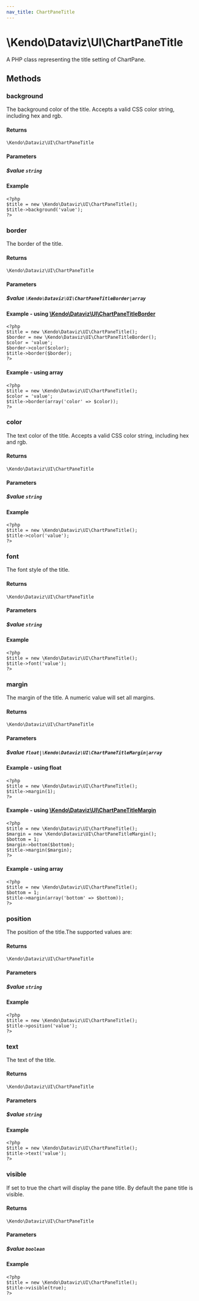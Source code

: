 ```yaml
---
nav_title: ChartPaneTitle
---
```


# \Kendo\Dataviz\UI\ChartPaneTitle

A PHP class representing the title setting of ChartPane.


## Methods

### background
The background color of the title. Accepts a valid CSS color string, including hex and rgb.

#### Returns
`\Kendo\Dataviz\UI\ChartPaneTitle`

#### Parameters

##### $value `string`



#### Example 
    <?php
    $title = new \Kendo\Dataviz\UI\ChartPaneTitle();
    $title->background('value');
    ?>

### border

The border of the title.

#### Returns
`\Kendo\Dataviz\UI\ChartPaneTitle`

#### Parameters

##### $value `\Kendo\Dataviz\UI\ChartPaneTitleBorder|array`


#### Example - using [\Kendo\Dataviz\UI\ChartPaneTitleBorder](/kendo-ui/api/wrappers/php/Kendo/Dataviz/UI/ChartPaneTitleBorder)
    <?php
    $title = new \Kendo\Dataviz\UI\ChartPaneTitle();
    $border = new \Kendo\Dataviz\UI\ChartPaneTitleBorder();
    $color = 'value';
    $border->color($color);
    $title->border($border);
    ?>

#### Example - using array

    <?php
    $title = new \Kendo\Dataviz\UI\ChartPaneTitle();
    $color = 'value';
    $title->border(array('color' => $color));
    ?>

### color
The text color of the title. Accepts a valid CSS color string, including hex and rgb.

#### Returns
`\Kendo\Dataviz\UI\ChartPaneTitle`

#### Parameters

##### $value `string`



#### Example 
    <?php
    $title = new \Kendo\Dataviz\UI\ChartPaneTitle();
    $title->color('value');
    ?>

### font
The font style of the title.

#### Returns
`\Kendo\Dataviz\UI\ChartPaneTitle`

#### Parameters

##### $value `string`



#### Example 
    <?php
    $title = new \Kendo\Dataviz\UI\ChartPaneTitle();
    $title->font('value');
    ?>

### margin

The margin of the title. A numeric value will set all margins.

#### Returns
`\Kendo\Dataviz\UI\ChartPaneTitle`

#### Parameters

##### $value `float|\Kendo\Dataviz\UI\ChartPaneTitleMargin|array`




#### Example  - using float
    <?php
    $title = new \Kendo\Dataviz\UI\ChartPaneTitle();
    $title->margin(1);
    ?>


#### Example - using [\Kendo\Dataviz\UI\ChartPaneTitleMargin](/kendo-ui/api/wrappers/php/Kendo/Dataviz/UI/ChartPaneTitleMargin)
    <?php
    $title = new \Kendo\Dataviz\UI\ChartPaneTitle();
    $margin = new \Kendo\Dataviz\UI\ChartPaneTitleMargin();
    $bottom = 1;
    $margin->bottom($bottom);
    $title->margin($margin);
    ?>

#### Example - using array

    <?php
    $title = new \Kendo\Dataviz\UI\ChartPaneTitle();
    $bottom = 1;
    $title->margin(array('bottom' => $bottom));
    ?>

### position
The position of the title.The supported values are:

#### Returns
`\Kendo\Dataviz\UI\ChartPaneTitle`

#### Parameters

##### $value `string`



#### Example 
    <?php
    $title = new \Kendo\Dataviz\UI\ChartPaneTitle();
    $title->position('value');
    ?>

### text
The text of the title.

#### Returns
`\Kendo\Dataviz\UI\ChartPaneTitle`

#### Parameters

##### $value `string`



#### Example 
    <?php
    $title = new \Kendo\Dataviz\UI\ChartPaneTitle();
    $title->text('value');
    ?>

### visible
If set to true the chart will display the pane title. By default the pane title is visible.

#### Returns
`\Kendo\Dataviz\UI\ChartPaneTitle`

#### Parameters

##### $value `boolean`



#### Example 
    <?php
    $title = new \Kendo\Dataviz\UI\ChartPaneTitle();
    $title->visible(true);
    ?>

